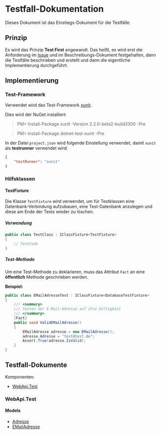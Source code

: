 # Testfall-Dokumentation

Dieses Dokument ist das Einstiegs-Dokument für die Testfälle.

## Prinzip

Es wird das Prinzip **Test First** angewandt. Das heißt, es wird erst die Anforderung im [Issue](../project/issue-guide.md) und im Beschreibungs-Dokument festgehalten, dann die Testfälle beschrieben und erstellt und dann die eigentliche Implementierung durchgeführt.

## Implementierung

### Test-Framework

Verwendet wird das Test-Framework [xunit](https://xunit.github.io/).

Dies wird der NuGet installiert:

> PM> Install-Package xunit -Version 2.2.0-beta2-build3300 -Pre

> PM> Install-Package dotnet-test-xunit -Pre

In der Datei `project.json` wird folgende Einstellung verwendet, damit `xunit` als **testrunner** verwendet wird:

```json
{
    "testRunner": "xunit"
}
```

### Hilfsklassen

#### TestFixture

Die Klasse `TestFixture` wird verwendet, um für Testklassen eine Datenbank-Verbindung aufzubauen, eine Test-Datenbank anzulegen und diese am Ende der Tests wieder zu löschen.

##### Verwendung

```csharp
public class TestClass : IClassFixture<TestFixture>
{
    // TestCode
}
```

##### Test-Methode

Um eine Test-Methode zu deklarieren, muss das Attribut `Fact` an eine **öffentlich** Methode geschrieben werden.

**Beispiel:**

```csharp
public class EMailAdresseTest : IClassFixture<DatabaseTestFixture>
{
    /// <summary>
    /// Testen der E-Mail-Adresse auf ihre Gültigkeit
    /// </summary>
    [Fact]
    public void ValidEMailAdresse()
    {
        EMailAdresse adresse = new EMailAdresse();
        adresse.Adresse = "test@test.de";
        Assert.True(adresse.IsValid);
    }
}
```

## Testfall-Dokumente

Komponenten:

* [WebApi.Test](#webapitest)

### WebApi.Test

#### Models

* [Adresse](./components/WebApi.Test/Models/AdresseTest.md)
* [EMailAdresse](./components/WebApi.Test/Models/EMailAdresseTest.md)